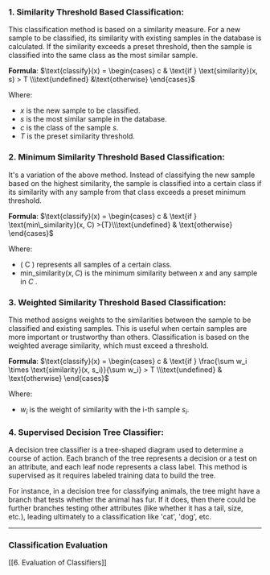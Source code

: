 ### 1. Similarity Threshold Based Classification:

This classification method is based on a similarity measure. For a new sample to be classified, its similarity with existing samples in the database is calculated. If the similarity exceeds a preset threshold, then the sample is classified into the same class as the most similar sample.

**Formula**:
$\text{classify}(x) = \begin{cases} c & \text{if } \text{similarity}(x, s) > T \\\text{undefined} &\text{otherwise} \end{cases}$

Where:
- $x$ is the new sample to be classified.
- $s$ is the most similar sample in the database.
- $c$ is the class of the sample $s$.
- $T$ is the preset similarity threshold.

### 2. Minimum Similarity Threshold Based Classification:

It's a variation of the above method. Instead of classifying the new sample based on the highest similarity, the sample is classified into a certain class if its similarity with any sample from that class exceeds a preset minimum threshold.

**Formula**:
$\text{classify}(x) = \begin{cases} c & \text{if } \text{min\_similarity}(x, C) >{T}\\\text{undefined} & \text{otherwise} \end{cases}$

Where:
- \( C \) represents all samples of a certain class.
- $\text{min\_similarity}(x, C)$ is the minimum similarity between $x$ and any sample in $C$ .

### 3. Weighted Similarity Threshold Based Classification:

This method assigns weights to the similarities between the sample to be classified and existing samples. This is useful when certain samples are more important or trustworthy than others. Classification is based on the weighted average similarity, which must exceed a threshold.

**Formula**:
$\text{classify}(x) = \begin{cases} c & \text{if } \frac{\sum w_i \times \text{similarity}(x, s_i)}{\sum w_i} > T \\\text{undefined} & \text{otherwise} \end{cases}$

Where:
- $w_i$  is the weight of similarity with the i-th sample  $s_i$.

### 4. Supervised Decision Tree Classifier:

A decision tree classifier is a tree-shaped diagram used to determine a course of action. Each branch of the tree represents a decision or a test on an attribute, and each leaf node represents a class label. This method is supervised as it requires labeled training data to build the tree.

For instance, in a decision tree for classifying animals, the tree might have a branch that tests whether the animal has fur. If it does, then there could be further branches testing other attributes (like whether it has a tail, size, etc.), leading ultimately to a classification like 'cat', 'dog', etc.

----
### Classification Evaluation

[[6. Evaluation of Classifiers]]